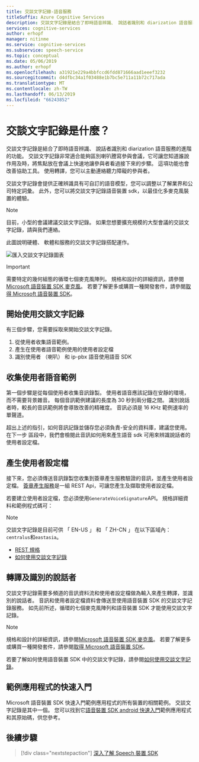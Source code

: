 ```yaml
---
title: 交談文字記錄-語音服務
titleSuffix: Azure Cognitive Services
description: 交談文字記錄是結合了即時語音辨識、 說話者識別和 diarization 語音服務的進階的功能。 交談文字記錄非常適合能夠區別喇叭謄寫參與會議，它可讓您知道誰說作用及時，將焦點放在會議上快速地讓參與者看過接下來的步驟。 這項功能也會改善協助工具。 使用轉譯，您可以主動連絡聽力障礙的參與者。
services: cognitive-services
author: erhopf
manager: nitinme
ms.service: cognitive-services
ms.subservice: speech-service
ms.topic: conceptual
ms.date: 05/06/2019
ms.author: erhopf
ms.openlocfilehash: a31921e229a4bbfccd6fdd871666aad1eeef3232
ms.sourcegitcommit: d4dfbc34a1f03488e1b7bc5e711a11b72c717ada
ms.translationtype: MT
ms.contentlocale: zh-TW
ms.lasthandoff: 06/13/2019
ms.locfileid: "66243852"
---
```

# <a name="what-is-conversation-transcription"></a>交談文字記錄是什麼？

交談文字記錄是結合了即時語音辨識、 說話者識別和 diarization 語音服務的進階的功能。 交談文字記錄非常適合能夠區別喇叭謄寫參與會議，它可讓您知道誰說作用及時，將焦點放在會議上快速地讓參與者看過接下來的步驟。 這項功能也會改善協助工具。 使用轉譯，您可以主動連絡聽力障礙的參與者。   

交談文字記錄會提供正確辨識具有可自訂的語音模型，您可以調整以了解業界和公司特定詞彙。 此外，您可以將交談文字記錄語音裝置 sdk，以最佳化多麥克風裝置的體驗。

>[!NOTE]
> 目前，小型的會議建議交談文字記錄。 如果您想要擴充規模的大型會議的交談文字記錄，請與我們連絡。

此圖說明硬體、 軟體和服務的交談文字記錄搭配運作。

![匯入交談文字記錄圖表](media/scenarios/conversation-transcription-service.png)

>[!IMPORTANT]
> 需要特定的幾何組態的循環七個麥克風陣列。 規格和設計的詳細資訊，請參閱[Microsoft 語音裝置 SDK 麥克風](https://aka.ms/cts/microphone)。 若要了解更多或購買一種開發套件，請參閱[取得 Microsoft 語音裝置 SDK](https://aka.ms/cts/getsdk)。

## <a name="get-started-with-conversation-transcription"></a>開始使用交談文字記錄

有三個步驟，您需要採取來開始交談文字記錄。

1. 從使用者收集語音範例。
2. 產生在使用者語音範例使用的使用者設定檔
3. 識別使用者 （喇叭） 和 ip-pbx 語音使用語音 SDK

## <a name="collect-user-voice-samples"></a>收集使用者語音範例

第一個步驟是從每個使用者收集音訊錄製。 使用者語音應該記錄在安靜的環境，而不需要背景雜音。 每個音訊範例建議的長度為 30 秒到兩分鐘之間。 識別說話者時，較長的音訊範例將會導致改善的精確度。 音訊必須是 16 KHz 範例速率的單聲道。

超出上述的指引，如何音訊記錄並儲存您必須負責-安全的資料庫，建議您使用。 在下一步 區段中，我們會檢閱此音訊如何用來產生語音 sdk 可用來辨識說話者的使用者設定檔。

## <a name="generate-user-profiles"></a>產生使用者設定檔

接下來，您必須傳送音訊錄製您收集到簽章產生服務驗證的音訊，並產生使用者設定檔。 [簽章產生服務](https://aka.ms/cts/signaturegenservice)是一組 REST Api，可讓您產生及擷取使用者設定檔。

若要建立使用者設定檔，您必須使用`GenerateVoiceSignature`API。 規格詳細資料和範例程式碼可：

> [!NOTE]
> 交談文字記錄是目前可供 「 EN-US 」 和 「 ZH-CN 」 在以下區域內：`centralus`和`eastasia`。

* [REST 規格](https://aka.ms/cts/signaturegenservice)
* [如何使用交談文字記錄](https://aka.ms/cts/howto)

## <a name="transcribe-and-identify-speakers"></a>轉譯及識別的說話者

交談文字記錄需要多頻道的音訊資料流和使用者設定檔做為輸入來產生轉譯，並識別的說話者。 音訊和使用者設定檔資料會傳送至使用語音裝置 SDK 的交談文字記錄服務。 如先前所述，循環的七個麥克風陣列和語音裝置 SDK 才能使用交談文字記錄。

>[!NOTE]
> 規格和設計的詳細資訊，請參閱[Microsoft 語音裝置 SDK 麥克風](https://aka.ms/cts/microphone)。 若要了解更多或購買一種開發套件，請參閱[取得 Microsoft 語音裝置 SDK](https://aka.ms/cts/getsdk)。

若要了解如何使用語音裝置 SDK 中的交談文字記錄，請參閱[如何使用交談文字記錄](https://aka.ms/cts/howto)。


## <a name="quick-start-with-a-sample-app"></a>範例應用程式的快速入門

Microsoft 語音裝置 SDK 快速入門範例應用程式的所有裝置的相關範例。 交談文字記錄是其中一個。 您可以找到它[語音裝置 SDK android 快速入門](https://aka.ms/sdsdk-quickstart)範例應用程式和其原始碼，供您參考。

## <a name="next-steps"></a>後續步驟

> [!div class="nextstepaction"]
> [深入了解 Speech 裝置 SDK](speech-devices-sdk.md)
